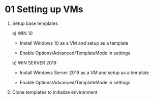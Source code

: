 # 01 Setting up VMs

1) Setup base templates
    
    a) WIN 10
    - Install Windows 10 as a VM and setup as a template

    - Enable Options/Advanced/TemplateMode in settings

    b) WIN SERVER 2019
    - Install Windows Server 2019 as a VM and setup as a template

    - Enable Options/Advanced/TemplateMode in settings

2) Clone templates to initialize environment 
